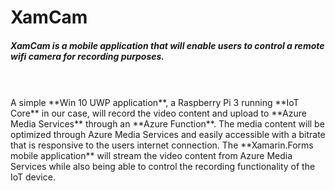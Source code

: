 # XamCam
##### XamCam is a mobile application that will enable users to control a remote wifi camera for recording purposes. 
<br>
<br>
A simple **Win 10 UWP application**, a Raspberry Pi 3 running **IoT Core** in our case, will record the video content and upload to **Azure Media Services** through an **Azure Function**. The media content will be optimized through Azure Media Services and easily accessible with a bitrate that is responsive to the users internet connection. The **Xamarin.Forms mobile application** will stream the video content from Azure Media Services while also being able to control the recording functionality of the IoT device.
